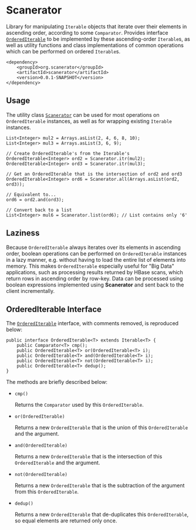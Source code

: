 # Scanerator

Library for manipulating `Iterable` objects that iterate over their
elements in ascending order, according to some `Comparator`.
Provides interface [`OrderedIterable`](scanerator/src/main/java/org/scanerator/OrderedIterable.java)
to be implemented by these ascending-order `Iterable`s, as well as utility functions and
class implementations of common operations which can be performed
on ordered `Iterable`s.

	<dependency>
		<groupId>org.scanerator</groupId>
		<artifactId>scanerator</artifactId>
		<version>0.0.1-SNAPSHOT</version>
	</dependency>

## Usage

The utility class [`Scanerator`](scanerator/src/main/java/org/scanerator/Scanerator.java) can be used for most
operations on `OrderedIterable` instances, as well as for wrapping
existing `Iterable` instances.

	List<Integer> mul2 = Arrays.asList(2, 4, 6, 8, 10);
	List<Integer> mul3 = Arrays.asList(3, 6, 9);
	
	// Create OrderedIterable's from the Iterable's
	OrderedIterable<Integer> ord2 = Scanerator.itr(mul2);
	OrderedIterable<Integer> ord3 = Scanerator.itr(mul3);
	
	// Get an OrderedIterable that is the intersection of ord2 and ord3
	OrderedIterable<Integer> ord6 = Scanerator.all(Arrays.asList(ord2, ord3));
	
	// Equivalent to...
	ord6 = ord2.and(ord3);
	
	// Convert back to a list
	List<Integer> mul6 = Scanerator.list(ord6); // List contains only '6'

## Laziness

Because `OrderedIterable` always iterates over its elements in
ascending order, boolean operations can be performed on `OrderedIterable`
instances in a lazy manner, e.g. without having to load the
entire list of elements into memory.  This makes `OrderedIterable`
especially useful for "Big Data" applications, such as processing
results returned by HBase scans, which return rows in ascending
order by row-key.  Data can be processed using boolean expressions
implemented using **Scanerator** and sent back to the client
incrementally.

## OrderedIterable Interface

The [`OrderedIterable`](scanerator/src/main/java/org/scanerator/OrderedIterable.java) 
interface, with comments removed, is reproduced below:

	public interface OrderedIterable<T> extends Iterable<T> {
		public Comparator<T> cmp();
		public OrderedIterable<T> or(OrderedIterable<T> i);
		public OrderedIterable<T> and(OrderedIterable<T> i);
		public OrderedIterable<T> not(OrderedIterable<T> i);
		public OrderedIterable<T> dedup();
	}

The methods are briefly described below:

*	`cmp()`
	
	Returns the `Comparator` used by this `OrderedIterable`.


*	`or(OrderedIterable)`
	
	Returns a new `OrderedIterable` that is the union of this `OrderedIterable` and the argument.


*	`and(OrderedIterable)`
	
	Returns a new `OrderedIterable` that is the intersection of this `OrderedIterable` and the argument.


*	`not(OrderedIterable)`
	
	Returns a new `OrderedIterable` that is the subtraction of the argument from this `OrderedIterable`.


*	`dedup()`
	
	Returns a new `OrderedIterable` that de-duplicates this `OrderedIterable`, so equal elements
	are returned only once.

